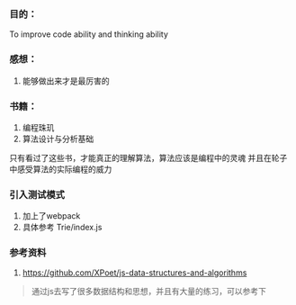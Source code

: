 ### 目的：
To improve code ability and thinking ability

### 感想：

1. 能够做出来才是最厉害的

### 书籍：

1. 编程珠玑
2. 算法设计与分析基础

只有看过了这些书，才能真正的理解算法，算法应该是编程中的灵魂
并且在轮子中感受算法的实际编程的威力

### 引入测试模式

1. 加上了webpack
2. 具体参考 Trie/index.js

### 参考资料

1.  https://github.com/XPoet/js-data-structures-and-algorithms
> 通过js去写了很多数据结构和思想，并且有大量的练习，可以参考下